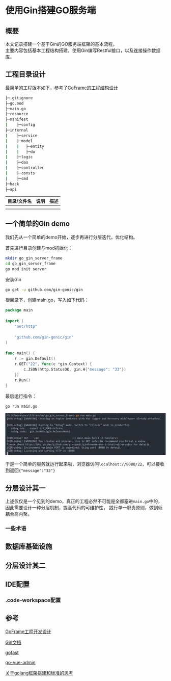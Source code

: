 # 使用Gin搭建GO服务端

## 概要

本文记录搭建一个基于Gin的GO服务端框架的基本流程。  
主要内容包括基本工程结构搭建，使用Gin编写Restful接口，以及连接操作数据库。

## 工程目录设计

最简单的工程版本如下，参考了[GoFrame的工程结构设计](https://goframe.org/pages/viewpage.action?pageId=30740166) 
```sh
├─.gitignore
├─go.mod
├─main.go
├─resource
├─manifest
|    ├─config
├─internal
|    ├─service
|    ├─model
|    |   ├─entity
|    |   ├─do
|    ├─logic
|    ├─dao
|    ├─controller
|    ├─consts
|    ├─cmd
├─hack
├─api
```

| 目录/文件名 | 说明 | 描述 |
| ----------- | ---- | ---- |
|             |      |      |
|             |      |      |

## 一个简单的Gin demo

我们先从一个简单的demo开始，逐步再进行分层迭代，优化结构。

首先进行目录创建与mod初始化：
```sh
mkdir go_gin_server_frame
cd go_gin_server_frame
go mod init server
```

安装Gin
```sh
go get -u github.com/gin-gonic/gin
```

根目录下，创建main.go，写入如下代码：
```go
package main

import (
	"net/http"

	"github.com/gin-gonic/gin"
)

func main() {
	r := gin.Default()
	r.GET("22", func(c *gin.Context) {
		c.JSON(http.StatusOK, gin.H{"message": "33"})
	})
	r.Run()
}
```

最后运行指令：
```sh
go run main.go
```
![运行](./images/微信截图_20221118155426.png)

于是一个简单的服务就运行起来啦，浏览器访问`localhost://8080/22`，可以接收到返回`{"message":"33"}`


## 分层设计其一

上述仅仅是一个见到的demo，真正的工程必然不可能是全都塞进`main.go`中的，因此需要设计一种分层机制，提高代码的可维护性，
践行单一职责原则，做到低耦合高内聚。

### 一些术语

## 数据库基础设施


## 分层设计其二

## IDE配置

### .code-workspace配置

## 参考

[GoFrame工程开发设计](https://goframe.org/pages/viewpage.action?pageId=3672442)

[Gin文档](https://github.com/gin-gonic/gin#contents)

[gofast](https://github.com/tiger1103/gfast)

[go-vue-admin](https://github.com/flipped-aurora/gin-vue-admin/tree/main/server)

[关于golang框架搭建和标准的思考](https://www.xcssuper.com/post/%E5%85%B3%E4%BA%8Egolang%E6%A1%86%E6%9E%B6%E6%90%AD%E5%BB%BA%E5%92%8C%E6%A0%87%E5%87%86%E7%9A%84%E6%80%9D%E8%80%83/)